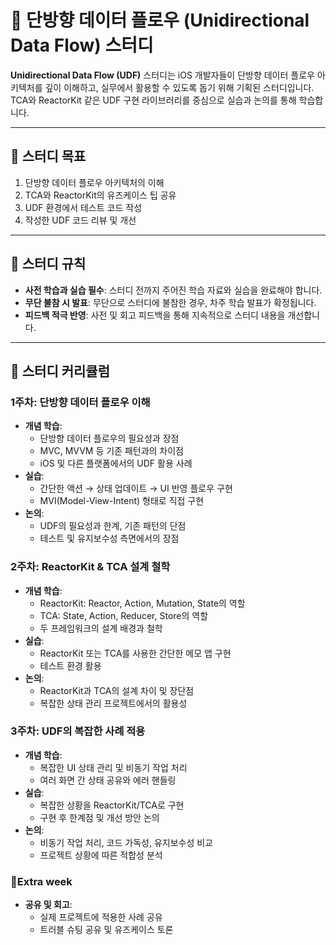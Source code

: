 # 📘 단방향 데이터 플로우 (Unidirectional Data Flow) 스터디

**Unidirectional Data Flow (UDF)** 스터디는 iOS 개발자들이 단방향 데이터 플로우 아키텍처를 깊이 이해하고, 실무에서 활용할 수 있도록 돕기 위해 기획된 스터디입니다.  
TCA와 ReactorKit 같은 UDF 구현 라이브러리를 중심으로 실습과 논의를 통해 학습합니다.

---

## 🎯 스터디 목표

1. 단방향 데이터 플로우 아키텍처의 이해
2. TCA와 ReactorKit의 유즈케이스 팁 공유
3. UDF 환경에서 테스트 코드 작성
4. 작성한 UDF 코드 리뷰 및 개선

---

## 📜 스터디 규칙

- **사전 학습과 실습 필수**: 스터디 전까지 주어진 학습 자료와 실습을 완료해야 합니다.
- **무단 불참 시 발표**: 무단으로 스터디에 불참한 경우, 차주 학습 발표가 확정됩니다.
- **피드백 적극 반영**: 사전 및 회고 피드백을 통해 지속적으로 스터디 내용을 개선합니다.

---

## 📅 스터디 커리큘럼

### 1주차: 단방향 데이터 플로우 이해
- **개념 학습**:
  - 단방향 데이터 플로우의 필요성과 장점
  - MVC, MVVM 등 기존 패턴과의 차이점
  - iOS 및 다른 플랫폼에서의 UDF 활용 사례
- **실습**:
  - 간단한 액션 → 상태 업데이트 → UI 반영 플로우 구현
  - MVI(Model-View-Intent) 형태로 직접 구현
- **논의**:
  - UDF의 필요성과 한계, 기존 패턴의 단점
  - 테스트 및 유지보수성 측면에서의 장점

### 2주차: ReactorKit & TCA 설계 철학
- **개념 학습**:
  - ReactorKit: Reactor, Action, Mutation, State의 역할
  - TCA: State, Action, Reducer, Store의 역할
  - 두 프레임워크의 설계 배경과 철학
- **실습**:
  - ReactorKit 또는 TCA를 사용한 간단한 메모 앱 구현
  - 테스트 환경 활용
- **논의**:
  - ReactorKit과 TCA의 설계 차이 및 장단점
  - 복잡한 상태 관리 프로젝트에서의 활용성

### 3주차: UDF의 복잡한 사례 적용
- **개념 학습**:
  - 복잡한 UI 상태 관리 및 비동기 작업 처리
  - 여러 화면 간 상태 공유와 에러 핸들링
- **실습**:
  - 복잡한 상황을 ReactorKit/TCA로 구현
  - 구현 후 한계점 및 개선 방안 논의
- **논의**:
  - 비동기 작업 처리, 코드 가독성, 유지보수성 비교
  - 프로젝트 상황에 따른 적합성 분석

### Extra week
- **공유 및 회고**:
  - 실제 프로젝트에 적용한 사례 공유
  - 트러블 슈팅 공유 및 유즈케이스 토론